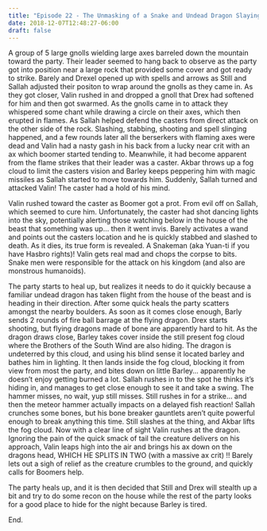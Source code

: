 ```yaml
---
title: "Episode 22 - The Unmasking of a Snake and Undead Dragon Slaying"
date: 2018-12-07T12:48:27-06:00
draft: false
---
```

A group of 5 large gnolls wielding large axes barreled down the mountain toward the party. Their leader seemed to hang back to observe as the party got into position near a large rock that provided some cover and got ready to strike. Barely and Drexel opened up with spells and arrows as Still and Sallah adjusted their positon to wrap around the gnolls as they came in. As they got closer, Valin rushed in and dropped a gnoll that Drex had softened for him and then got swarmed. As the gnolls came in to attack they whispered some chant while drawing a circle on their axes, which then erupted in flames. As Sallah helped defend the casters from direct attack on the other side of the rock. Slashing, stabbing, shooting and spell slinging happened, and a few rounds later all the berserkers with flaming axes were dead and Valin had a nasty gash in his back from a lucky near crit with an ax which boomer started tending to. Meanwhile, it had become apparent from the flame strikes that their leader was a caster. Akbar throws up a fog cloud to limit the casters vision and Barley keeps peppering him with magic missiles as Sallah started to move towards him. Suddenly, Sallah turned and attacked Valin! The caster had a hold of his mind.
 
Valin rushed toward the caster as Boomer got a prot. From evil off on Sallah, which seemed to cure him. Unfortunately, the caster had shot dancing lights into the sky, potentially alerting those watching below in the house of the beast that something was up… then it went invis. Barely activates a wand and points out the casters location and he is quickly stabbed and slashed to death. As it dies, its true form is revealed. A Snakeman (aka Yuan-ti if you have Hasbro rights)! Valin gets real mad and chops the corpse to bits. Snake men were responsible for the attack on his kingdom (and also are monstrous humanoids).
 
The party starts to heal up, but realizes it needs to do it quickly because a familiar undead dragon has taken flight from the house of the beast and is heading in their direction. After some quick heals the party scatters amongst  the nearby boulders. As soon as it comes close enough, Barly sends 2 rounds of fire ball barrage at the flying dragon.  Drex starts shooting, but flying dragons made of bone are apparently hard to hit. As the dragon draws close, Barley takes cover inside the still present fog cloud where the Brothers of the South Wind are also hiding. The dragon is undeterred by this cloud, and using his blind sense it located barley and bathes him in lighting. It then lands inside the fog cloud, blocking it from view from most the party, and bites down on little Barley… apparently he doesn’t enjoy getting burned a lot. Sallah rushes in to the spot he thinks it’s hiding in, and manages to get close enough to see it and take a swing. The hammer misses, no wait, yup still misses. Still rushes in for a strike… and then the meteor hammer actually impacts on a delayed fish reaction! Sallah crunches some bones, but his bone breaker gauntlets aren’t quite powerful enough to break anything this time. Still slashes at the thing, and Akbar lifts the fog cloud. Now with a clear line of sight Valin rushes at the dragon. Ignoring the pain of the quick smack of tail the creature delivers on his approach, Valin leaps high into the air and brings his ax down on the dragons head, WHICH HE SPLITS IN TWO (with a massive ax crit) !! Barely lets out a sigh of relief as the creature crumbles to the ground, and quickly calls for Boomers help.
 
The party heals up, and it is then decided that Still and Drex will stealth up a bit and try to do some recon on the house while the rest of the party looks for a good place to hide for the night because Barley is tired.

End. 


